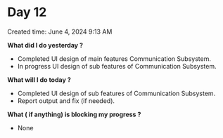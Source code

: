 # Day 12

Created time: June 4, 2024 9:13 AM

**What did I do yesterday ?**

- Completed UI design of main features Communication Subsystem.
- In progress UI design of sub features of Communication Subsystem.

**What will I do today ?**

- Completed UI design of sub features of Communication Subsystem.
- Report output and fix (if needed).

**What ( if anything) is blocking my progress ?**

- None